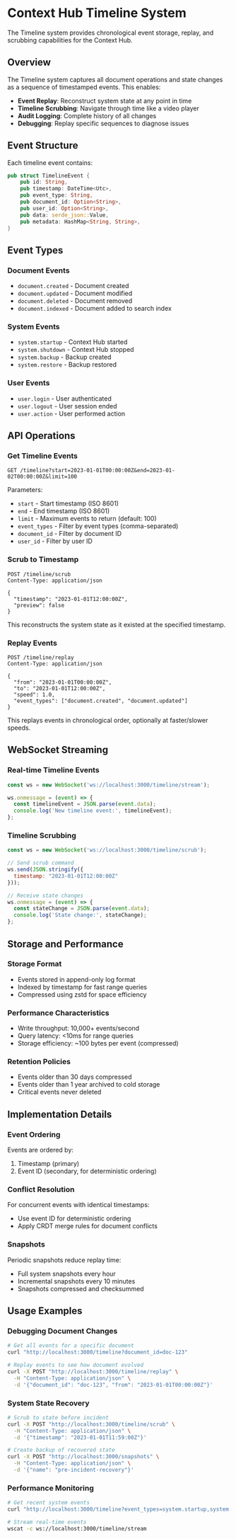 # Context Hub Timeline System

The Timeline system provides chronological event storage, replay, and scrubbing capabilities for the Context Hub.

## Overview

The Timeline system captures all document operations and state changes as a sequence of timestamped events. This enables:

- **Event Replay**: Reconstruct system state at any point in time
- **Timeline Scrubbing**: Navigate through time like a video player
- **Audit Logging**: Complete history of all changes
- **Debugging**: Replay specific sequences to diagnose issues

## Event Structure

Each timeline event contains:

```rust
pub struct TimelineEvent {
    pub id: String,
    pub timestamp: DateTime<Utc>,
    pub event_type: String,
    pub document_id: Option<String>,
    pub user_id: Option<String>,
    pub data: serde_json::Value,
    pub metadata: HashMap<String, String>,
}
```

## Event Types

### Document Events
- `document.created` - Document created
- `document.updated` - Document modified
- `document.deleted` - Document removed
- `document.indexed` - Document added to search index

### System Events
- `system.startup` - Context Hub started
- `system.shutdown` - Context Hub stopped
- `system.backup` - Backup created
- `system.restore` - Backup restored

### User Events
- `user.login` - User authenticated
- `user.logout` - User session ended
- `user.action` - User performed action

## API Operations

### Get Timeline Events
```http
GET /timeline?start=2023-01-01T00:00:00Z&end=2023-01-02T00:00:00Z&limit=100
```

Parameters:
- `start` - Start timestamp (ISO 8601)
- `end` - End timestamp (ISO 8601)
- `limit` - Maximum events to return (default: 100)
- `event_types` - Filter by event types (comma-separated)
- `document_id` - Filter by document ID
- `user_id` - Filter by user ID

### Scrub to Timestamp
```http
POST /timeline/scrub
Content-Type: application/json

{
  "timestamp": "2023-01-01T12:00:00Z",
  "preview": false
}
```

This reconstructs the system state as it existed at the specified timestamp.

### Replay Events
```http
POST /timeline/replay
Content-Type: application/json

{
  "from": "2023-01-01T00:00:00Z",
  "to": "2023-01-01T12:00:00Z",
  "speed": 1.0,
  "event_types": ["document.created", "document.updated"]
}
```

This replays events in chronological order, optionally at faster/slower speeds.

## WebSocket Streaming

### Real-time Timeline Events
```javascript
const ws = new WebSocket('ws://localhost:3000/timeline/stream');

ws.onmessage = (event) => {
  const timelineEvent = JSON.parse(event.data);
  console.log('New timeline event:', timelineEvent);
};
```

### Timeline Scrubbing
```javascript
const ws = new WebSocket('ws://localhost:3000/timeline/scrub');

// Send scrub command
ws.send(JSON.stringify({
  timestamp: "2023-01-01T12:00:00Z"
}));

// Receive state changes
ws.onmessage = (event) => {
  const stateChange = JSON.parse(event.data);
  console.log('State change:', stateChange);
};
```

## Storage and Performance

### Storage Format
- Events stored in append-only log format
- Indexed by timestamp for fast range queries
- Compressed using zstd for space efficiency

### Performance Characteristics
- Write throughput: 10,000+ events/second
- Query latency: <10ms for range queries
- Storage efficiency: ~100 bytes per event (compressed)

### Retention Policies
- Events older than 30 days compressed
- Events older than 1 year archived to cold storage
- Critical events never deleted

## Implementation Details

### Event Ordering
Events are ordered by:
1. Timestamp (primary)
2. Event ID (secondary, for deterministic ordering)

### Conflict Resolution
For concurrent events with identical timestamps:
- Use event ID for deterministic ordering
- Apply CRDT merge rules for document conflicts

### Snapshots
Periodic snapshots reduce replay time:
- Full system snapshots every hour
- Incremental snapshots every 10 minutes
- Snapshots compressed and checksummed

## Usage Examples

### Debugging Document Changes
```bash
# Get all events for a specific document
curl "http://localhost:3000/timeline?document_id=doc-123"

# Replay events to see how document evolved
curl -X POST "http://localhost:3000/timeline/replay" \
  -H "Content-Type: application/json" \
  -d '{"document_id": "doc-123", "from": "2023-01-01T00:00:00Z"}'
```

### System State Recovery
```bash
# Scrub to state before incident
curl -X POST "http://localhost:3000/timeline/scrub" \
  -H "Content-Type: application/json" \
  -d '{"timestamp": "2023-01-01T11:59:00Z"}'

# Create backup of recovered state
curl -X POST "http://localhost:3000/snapshots" \
  -H "Content-Type: application/json" \
  -d '{"name": "pre-incident-recovery"}'
```

### Performance Monitoring
```bash
# Get recent system events
curl "http://localhost:3000/timeline?event_types=system.startup,system.shutdown&limit=10"

# Stream real-time events
wscat -c ws://localhost:3000/timeline/stream
```